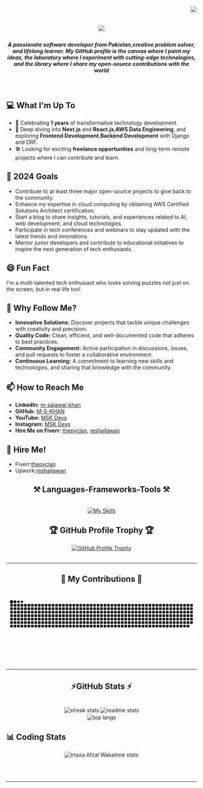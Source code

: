 <img align="right" src="https://visitor-badge.laobi.icu/badge?page_id=salesp07.salesp07" />

<h1 align="center">
    <img src="https://readme-typing-svg.herokuapp.com/?font=Righteous&size=35&center=true&vCenter=true&width=500&height=70&duration=4000&lines=Hi+There!+👋;+I'm+Irtaza+Afzal!;" />
</h1>

<h5 align="center">A passionate software developer from Pakistan,creative problem solver, and lifelong learner. My GitHub profile is the canvas where I paint my ideas, the laboratory where I experiment with cutting-edge technologies, and the library where I share my open-source contributions with the world </h5>
<br/>

<!-- What I'm Up To Section -->
<h2>💻 What I'm Up To</h2>
<ul>
    <li>🎉 Celebrating <strong>1 years</strong> of transformative technology development.</li>
    <li>🌱 Deep diving into <strong>Next.js</strong> and <strong>React.js</strong>,<strong>AWS Data Engineering</strong>, and exploring 
        <strong>Frontend Development</strong>,<strong>Backend Development</strong> with Django and DRF.</li>
    <li>🛠️ Looking for exciting <strong>freelance opportunities</strong> and long-term remote projects where I can contribute and learn.</li>
</ul>

<!-- 2024 Goals Section -->
<h2>🎯 2024 Goals</h2>
<ul>
    <li>Contribute to at least three major open-source projects to give back to the community.</li>
    <li>Enhance my expertise in cloud computing by obtaining AWS Certified Solutions Architect certification.</li>
    <li>Start a blog to share insights, tutorials, and experiences related to AI, web development, and cloud technologies.</li>
    <li>Participate in tech conferences and webinars to stay updated with the latest trends and innovations.</li>
    <li>Mentor junior developers and contribute to educational initiatives to inspire the next generation of tech enthusiasts.</li>
</ul>


<!-- Fun Fact Section -->
<h2>😄 Fun Fact</h2>
<p>I'm a multi-talented tech enthusiast who loves solving puzzles not just on the screen, but in real life too!</p>

<!-- Why Follow Me Section -->
<h2>🌟 Why Follow Me?</h2>
<ul>
    <li><strong>Innovative Solutions:</strong> Discover projects that tackle unique challenges with creativity and precision.</li>
    <li><strong>Quality Code:</strong> Clean, efficient, and well-documented code that adheres to best practices.</li>
    <li><strong>Community Engagement:</strong> Active participation in discussions, issues, and pull requests to foster a collaborative environment.</li>
    <li><strong>Continuous Learning:</strong> A commitment to learning new skills and technologies, and sharing that knowledge with the community.</li>
</ul>

<!-- How to Reach Me Section -->
<h2>📫 How to Reach Me</h2>
<ul>
    <li><strong>LinkedIn:</strong> <a href="https://www.linkedin.com/in/m-sajawal-khan">m-sajawal-khan</a></li>
    <li><strong>GitHub:</strong> <a href="https://github.com/M-S-KHAN">M-S-KHAN</a></li>
    <li><strong>YouTube:</strong> <a href="https://www.youtube.com/channel/UCgCfHVVYrX_a5G0Tf6YbPiQ">MSK Devs</a></li>
    <li><strong>Instagram:</strong> <a href="https://www.instagram.com/msk.devs">MSK Devs</a></li>
    <li><strong>Hire Me on Fiverr:</strong> <a href="https://www.fiverr.com/thepyclan">thepyclan</a>, <a href="https://www.fiverr.com/reshailawan">reshailawan</a></li>
</ul>

<!-- Hire Me Section -->
<h2>🌟 Hire Me!</h2>
<ul>
    <li> Fiverr:<a href="https://www.fiverr.com/thepyclan">thepyclan</a></li>
    <li> Upwork:<a href="https://www.fiverr.com/reshailawan">reshailawan</a></li>
</ul>

 
<!-- Languages and Tools Section -->
<h2 align="center">⚒️ Languages-Frameworks-Tools ⚒️</h2>
<br/>
<div align="center">
    <a href="https://skillicons.dev">
        <img src="https://skillicons.dev/icons?i=js,html,css,wasm,python,flutter,react,nextjs,aws,django,docker,jenkins,git,vscode,nodejs,anaconda,androidstudio,angular,bash,dart,debian,fastapi,flask,linux,pnpm,raspberrypi,redis,selenium,terraform,express,pytorch,tensorflow,graphql,mongodb,postgres,firebase,gcp,materialui,sass,postman,figma" alt="My Skills"/>
    </a>
</div>

<!-- GitHub Profile Trophy -->
<h2 align="center">🏆 GitHub Profile Trophy 🏆</h2>
<div align="center">
    <a href="https://github.com/ryo-ma/github-profile-trophy">
        <img src="https://github-profile-trophy.vercel.app/?username=ryo-ma" alt="GitHub Profile Trophy" />
    </a>
</div>

<br/>
<hr/>

<div align="center">
  <h2>🐍 My Contributions 🐍</h2>
  <br>
  <img alt="snake eating my contributions" src="https://raw.githubusercontent.com/salesp07/salesp07/output/github-contribution-grid-snake.svg" />
  
  <br/><br/><br/>
</div>

<hr/>

<h2 align="center">⚡GitHub Stats ⚡</h2>
<br>
<div align=center>
  <img width=390 src="https://github-readme-streak-stats-salesp07.vercel.app/?user=salesp07&count_private=true&theme=react&border_radius=10" alt="streak stats"/>
  <img width=390 src="https://github-readme-stats-salesp07.vercel.app/api?username=salesp07&count_private=true&show_icons=true&theme=react&rank_icon=github&border_radius=10" alt="readme stats" />
  <br/>
  <img width=325 align="center" src="https://github-readme-stats-salesp07.vercel.app/api/top-langs/?username=salesp07&hide=HTML&langs_count=8&layout=compact&theme=react&border_radius=10&size_weight=0.5&count_weight=0.5&exclude_repo=github-readme-stats" alt="top langs" />
</div>

<!-- Wakatime Stats Section -->
<h2>📊 Coding Stats</h2>
<p align="center">
    <img src="https://camo.githubusercontent.com/73c84ec8dbd98ade51f559b0f108c122fd41b53a822bd6b71230ac4039f1a601/68747470733a2f2f6769746875622d726561646d652d73746174732e76657263656c2e6170702f6170692f77616b6174696d653f757365726e616d653d4d534b48414e267468656d653d676f7468616d266c61796f75743d636f6d70616374" alt="Irtaza Afzal Wakatime stats" />
</p>

<br/><br/>
<hr/>
<br/>
<br/>
